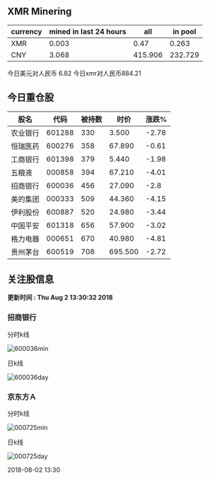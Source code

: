 ## XMR Minering

|currency|mined in last 24 hours|all|in pool|
|---|---|---|---|
|XMR|0.003|0.47|0.263|
|CNY|3.068|415.906|232.729|

今日美元对人民币 6.82	今日xmr对人民币884.21


## 今日重仓股 

|股名|代码|被持数|时价|涨跌%|
|---|---|---|---|---|
|农业银行|601288|330|3.500|-2.78|
|恒瑞医药|600276|358|67.890|-0.61|
|工商银行|601398|379|5.440|-1.98|
|五粮液|000858|394|67.210|-4.01|
|招商银行|600036|456|27.090|-2.8|
|美的集团|000333|509|44.360|-4.15|
|伊利股份|600887|520|24.980|-3.44|
|中国平安|601318|656|57.900|-3.02|
|格力电器|000651|670|40.980|-4.81|
|贵州茅台|600519|708|695.500|-2.72|

## 关注股信息
**更新时间 : Thu Aug  2 13:30:32 2018**
### 招商银行 
分时k线

![600036min](http://image.sinajs.cn/newchart/min/n/sh600036.gif)

日k线

![600036day](http://image.sinajs.cn/newchart/daily/n/sh600036.gif)

### 京东方Ａ 
分时k线

![000725min](http://image.sinajs.cn/newchart/min/n/sz000725.gif)

日k线

![000725day](http://image.sinajs.cn/newchart/daily/n/sz000725.gif)

2018-08-02 13:30